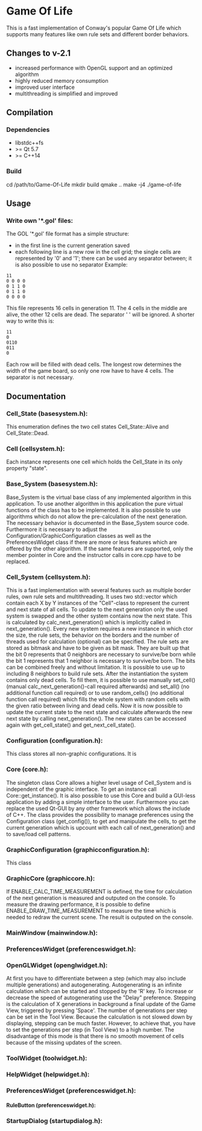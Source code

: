 # Game Of Life
This is a fast implementation of Conway's popular Game Of Life which supports many features like own rule sets and different border behaviors.


## Changes to v-2.1
- increased performance with OpenGL support and an optimized algorithm
- highly reduced memory consumption
- improved user interface
- multithreading is simplified and improved


## Compilation
### Dependencies
- libstdc++fs
- \>= Qt 5.7
- \>= C++14
### Build
cd /path/to/Game-Of-Life
mkdir build
qmake ..
make -j4
./game-of-life


## Usage
### Write own '*.gol' files:
The GOL '*.gol' file format has a simple structure:
- in the first line is the current generation saved
- each following line is a new row in the cell grid; the single cells are represented by '0' and '1'; there can be used any separator between; it is also possible to use no separator
Example:
```
11
0 0 0 0
0 1 1 0
0 1 1 0
0 0 0 0
```
This file represents 16 cells in generation 11. The 4 cells in the middle are alive, the other 12 cells are dead. The separator ' ' will be ignored.
A shorter way to write this is:
```
11
0
0110
011
0
```
Each row will be filled with dead cells. The longest row determines the width of the game board, so only one row have to have 4 cells. The separator is not necessary.


## Documentation
### Cell_State (basesystem.h):
This enumeration defines the two cell states Cell_State::Alive and Cell_State::Dead.

### Cell (cellsystem.h):
Each instance represents one cell which holds the Cell_State in its only property "state".

### Base_System (basesystem.h):
Base_System is the virtual base class of any implemented algorithm in this application.
To use another algorithm in this application the pure virtual functions of the class has to be implemented.
It is also possible to use algorithms which do not allow the pre-calculation of the next generation. The necessary behavior is documented in the Base_System source code.
Furthermore it is necessary to adjust the Configuration/GraphicConfiguration classes as well as the PreferencesWidget class if there are more or less features which are offered by the other algorithm.
If the same features are supported, only the member pointer in Core and the instructor calls in core.cpp have to be replaced.

### Cell_System (cellsystem.h):
This is a fast implementation with several features such as multiple border rules, own rule sets and multithreading.
It uses two std::vector which contain each X by Y instances of the "Cell"-class to represent the current and next state of all cells.
To update to the next generation only the used system is swapped and the other system contains now the next state. This is calculated by calc_next_generation() which is implicitly called in next_generation().
Every new system requires a new instance in which ctor the size, the rule sets, the behavior on the borders and the number of threads used for calculation (optional) can be specified.
The rule sets are stored as bitmask and have to be given as bit mask. They are built up that the bit 0 represents that 0 neighbors are necessary to survive/be born while the bit 1 represents that 1 neighbor is necessary to survive/be born.
The bits can be combined freely and without limitation. It is possible to use up to including 8 neighbors to build rule sets.
After the instantiation the system contains only dead cells. To fill them, it is possible to use manually set_cell() (manual calc_next_generation()-call required afterwards) and
set_all() (no additional function call required) or to use random_cells() (no additional function call required) which fills the whole system with random cells with the given ratio between living and dead cells.
Now it is now possible to update the current state to the next state and calculate afterwards the new next state by calling next_generation().
The new states can be accessed again with get_cell_state() and get_next_cell_state().

### Configuration (configuration.h):
This class stores all non-graphic configurations.
It is

### Core (core.h):
The singleton class Core allows a higher level usage of Cell_System and is independent of the graphic interface. To get an instance call Core::get_instance().
It is also possible to use this Core and build a GUI-less application by adding a simple interface to the user.
Furthermore you can replace the used Qt-GUI by any other framework which allows the include of C++.
The class provides the possibility to manage preferences using the Configuration class (get_config()), to get and manipulate the cells, to get the current generation which is upcount with each call of next_generation()
and to save/load cell patterns.

### GraphicConfiguration (graphicconfiguration.h):
This class

### GraphicCore (graphiccore.h):
If ENABLE_CALC_TIME_MEASUREMENT is defined, the time for calculation of the next generation is measured and outputed on the console.
To measure the drawing performance, it is possible to define ENABLE_DRAW_TIME_MEASUREMENT to measure the time which is needed to redraw the current scene. The result is outputed on the console.

### MainWindow (mainwindow.h):

### PreferencesWidget (preferenceswidget.h):

### OpenGLWidget (openglwidget.h):
At first you have to differentiate between a step (which may also include multiple generations) and autogenerating.
Autogenerating is an infinite calculation which can be started and stopped by the 'R' key. To increase or decrease the speed of autogenerating use the "Delay" preference.
Stepping is the calculation of X generations in background a final update of the Game View, triggered by pressing 'Space'. The number of generations per step can be set in the Tool View.
Because the calculation is not slowed down by displaying, stepping can be much faster. However, to achieve that, you have to set the generations per step (in Tool View) to a high number.
The disadvantage of this mode is that there is no smooth movement of cells because of the missing updates of the screen.

### ToolWidget (toolwidget.h):

### HelpWidget (helpwidget.h):

### PreferencesWidget (preferenceswidget.h):

#### RuleButton (preferenceswidget.h):

### StartupDialog (startupdialog.h):
